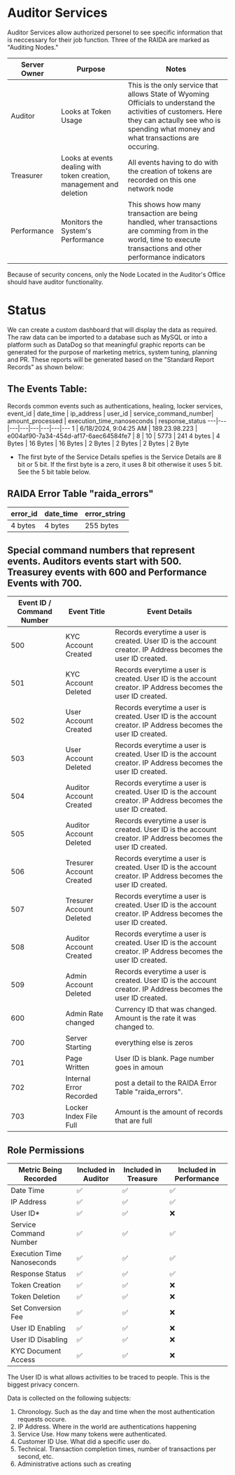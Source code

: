 # Auditor Services

Auditor Services allow authorized personel to see specific information that is neccessary for their job function. Three of the RAIDA are marked as "Auditing Nodes."

Server Owner | Purpose | Notes
---|---|---
Auditor | Looks at Token Usage | This is the only service that allows State of Wyoming Officials to understand the activities of customers. Here they can actaully see who is spending what money and what transactions are occuring.
Treasurer | Looks at events dealing with token creation, management and deletion | All events having to do with the creation of tokens are recorded on this one network node
Performance | Monitors the System's Performance | This shows how many transaction are being handled, wher transactions are comming from in the world, time to execute transactions and other performance indicators

Because of security concens, only the Node Located in the Auditor's Office should have auditor functionality. 

# Status
We can create a custom dashboard that will display the data as required. The raw data can be imported to a database such as MySQL or into a platform such as DataDog so that meaningful graphic reports can be generated for the purpose of marketing metrics, system tuning, planning and PR. These reports will be generated based on the "Standard Report Records" as shown below: 

## The Events Table: 
Records common events such as authentications, healing, locker services, 
event_id | date_time | ip_address | user_id | service_command_number| amount_processed | execution_time_nanoseconds | response_status
---|---|---|---|---|---|---|---
1 | 6/18/2024, 9:04:25 AM | 189.23.98.223 | e004af90-7a34-454d-af17-6aec64584fe7 | 8 | 10  | 5773 | 241
4 bytes | 4 Bytes | 16 Bytes | 16 Bytes | 2 Bytes | 2 Bytes | 2 Bytes | 2 Byte

* The first byte of the Service Details spefies is the Service Details are 8 bit or 5 bit. If the first byte is a zero, it uses 8 bit otherwise it uses 5 bit. See the 5 bit table below.

## RAIDA Error Table "raida_errors"
error_id | date_time | error_string
---|---|---
4 bytes | 4 bytes | 255 bytes


## Special command numbers that represent events. Auditors events start with 500. Treasurey events with 600 and Performance Events with 700.  
Event ID / Command Number | Event Title | Event Details
---|---|---
500 | KYC Account Created | Records everytime a user is created. User ID is the account creator. IP Address becomes the user ID created.
501 | KYC Account Deleted | Records everytime a user is created. User ID is the account creator. IP Address  becomes the user ID created.
502 | User Account Created | Records everytime a user is created. User ID is the account creator. IP Address  becomes the user ID created.
503 | User Account Deleted | Records everytime a user is created. User ID is the account creator. IP Address  becomes the user ID created.
504 | Auditor Account Created | Records everytime a user is created. User ID is the account creator. IP Address  becomes the user ID created.
505 | Auditor Account Deleted | Records everytime a user is created. User ID is the account creator. IP Address  becomes the user ID created.
506 | Tresurer Account Created | Records everytime a user is created. User ID is the account creator. IP Address  becomes the user ID created.
507 | Tresurer Account Deleted | Records everytime a user is created. User ID is the account creator. IP Address  becomes the user ID created.
508 | Auditor Account Created | Records everytime a user is created. User ID is the account creator. IP Address  becomes the user ID created.
509 | Admin Account Deleted | Records everytime a user is created. User ID is the account creator. IP Address becomes the user ID created.
600 | Admin Rate changed | Currency ID that was changed. Amount is the rate it was changed to. 
700 | Server Starting | everything else is zeros
701 | Page Written | User ID is blank. Page number goes in amoun
702 | Internal Error Recorded | post a detail to the RAIDA Error Table "raida_errors".
703 | Locker Index File Full | Amount is the amount of records that are full



## Role Permissions 

Metric Being Recorded | Included in Auditor | Included in Treasure | Included in Performance
---|---|---|---
Date Time | ✅  |✅| ✅
IP Address | ✅  |✅| ✅
User ID* | ✅  |✅| ❌
Service Command Number | ✅  |✅| ✅
Execution Time Nanoseconds | ✅  |✅| ✅
Response Status | ✅  |✅| ✅
Token Creation | ✅  |✅| ❌
Token Deletion | ✅  |✅| ❌
Set Conversion Fee | ✅  |✅| ❌
User ID Enabling | ✅  |✅| ❌
User ID Disabling | ✅  |✅| ❌
KYC Document Access | ✅  |✅| ❌

The User ID is what allows activities to be traced to people. This is the biggest privacy concern. 


Data is collected on the following subjects: 
1. Chronology. Such as the day and time when the most authentication requests occure.
2. IP Address. Where in the world are authentications happening
3. Service Use. How many tokens were authenticated.
4. Customer ID Use. What did a specific user do. 
5. Technical. Transaction completion times, number of transactions per second, etc.
6. Administrative actions such as creating 


<!--
## Implementation
We have not implemented this yet because we do not know the specific needs for data. Each of the 25 RAIDA will be tasked with loggin different commands. There are about 28 commands and each RAIDA can monitor one or two of them. This is one of the few services where the RAIDA returns more data than it receives. Thus it could be a target for a DDOS attack. To prevent any DDOS attacks, this service can only be accessed by Treasures and Administrators.  

## Example Request Body:
```hex
CH CH CH CH CH CH CH CH CH CH CH CH CH CH CH CH
00 00 00 00 //Time to start the status return used in the C programming langage
00 00 00 00 // Time to end the status. Zero means until now.
00 00        // Service to return. Zero means all of them .
AU AU AU AU AU AU AU AU AU AU AU AU AU AU AU AU //Authorization Password. User keys cannot access this service. 
3E 3E
```
Response Status | Code
---|---
Success | 250
Failure | 251

## Five Bit Table
Dec | Letter
---|---
0 | 0/O
1 | 1/I
2 | 2
3 | 3
4 | 5
5 | 5
6 | 6
7 | 7
8 | 8
9 | 9
10 | A
11 | B
12 | C
13 | D
14 | E
15 | F
16 | G
17 | H
18 | J
19 | K
20 | L
21 | M
22 | N
23 | P
24 | Q
25 | R
26 | S
25 | T
26 | U
27 | V
28 | W
29 | X
30 | Y
31 | Z


Response:

## Response
```
CH CH CH CH CH CH CH CH CH CH CH CH CH CH CH CH
CT CT //Number of rows returned
RC RC .. //Standard response record #1. 64 byes fixed for each record.
RC RC .. //Standard response record #2. 64 byes fixed for each record.
...
RC RC .. //Standard response record #N. 64 byes fixed for each record. 
3E 3E
```



<!--
Code | Meaning
--|--
CH |  Challenge (16 byte randome number)
DU |  Days of uptime. How many days the RAIDA has been up since last failure .
NE | No Error Time. How many days since the RAIDA has had to change its SN table to correct errors. 
ER | Errors Last time. How many errors were found the last time it found errors.  
AU |  Authorizatio number (Secret between RAIDA servers like a password)
DN | Denomination of the serial numbers that the RAIDA is to return. 


# Performance (This service is not implemented yet)
The job of the performance service is to allow admins to evaluat the use of their RAIDA. 
The performance returns up to 255 performance indicators. 
The is done by key value pairs These keys and values are based on the Performance Table below. 

Returns: three ranges (contiguous serial numbers) and three single (incontiguous) serial numbers. It also shows the denomination but the client will probably 
rember what denomination they asked for. 
```
DU DU NE ER    //Discolosures
NR NS 
RR RR RR RR RR RR RR RR //Range: 4 bytes start, 4 bytes end. 
RR RR RR RR RR RR RR RR
RR RR RR RR RR RR RR RR 
SN SN SN SN
SN SN SN SN
SN SN SN SN 
```

Example Request Body:
```hex
CH CH CH CH CH CH CH CH CH CH CH CH CH CH CH CH
KY MX MX MX //Key Maxium Records to return
AU AU AU AU AU AU AU AU AU AU AU AU AU AU AU AU //Authorization Password. Only RAIDA can use this service and a password is required
PR PR PR PR PR PR PR PR PR PR PR PR PR PR PR PR //Comand Parameters. Each one may have different meanings 
3E 3E
```

Sample Responses with four key/value pairs:
```
DT DT DT DT TT TT TT TT //Date (a day), Total calls for that day)   //Key Value
3E 3E
```

Number of times a service has been called

Amount handled per request. 
Key | Name | Parameters
---|---|---
0 | Echo | None
10 | Detect | 4 byte starting date. 4 byte ending date (optional)
20 | Pown | 4 byte starting date. 4 byte ending date (optional)
30 | Pown with Check Sum and Add | 4 byte starting date. 4 byte ending date (optional)
40 | Get Ticket | 4 byte starting date. 4 byte ending date (optional)
50 | Validate Ticket | 4 byte starting date. 4 byte ending date (optional)
60 | Find | 4 byte starting date. 4 byte ending date (optional)
80 | Fix | 4 byte starting date. 4 byte ending date (optional)
81 | Put in Locker | 4 byte starting date. 4 byte ending date (optional)
82 | Get From Locker | 4 byte starting date. 4 byte ending date (optional)
83 | Read Meta | 4 byte starting date. 4 byte ending date (optional)
90 | Fix with Remote Key | 4 byte starting date. 4 byte ending date (optional)
100 | Show Stats | 4 byte starting date. 4 byte ending date (optional)
120 | Get Available SNS | 4 byte starting date. 4 byte ending date (optional)
130 | 	Create Coins | 4 byte starting date. 4 byte ending date (optional)
140 | Delete Coins | 4 byte starting date. 4 byte ending date (optional)
150 | Audit Coins | 4 byte starting date. 4 byte ending date (optional)
200 | Put Key | 4 byte starting date. 4 byte ending date (optional)
210 | Get Key | 4 byte starting date. 4 byte ending date (optional)
220 | Exchange Key | 4 byte starting date. 4 byte ending date (optional)
